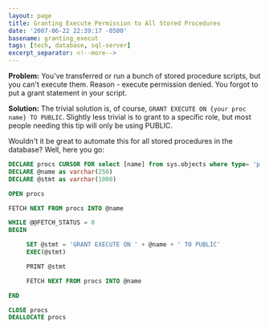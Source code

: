 ```yaml
---
layout: page
title: Granting Execute Permission to All Stored Procedures
date: '2007-06-22 22:39:17 -0500'
basename: granting_execut
tags: [tech, database, sql-server]
excerpt_separator: <!--more-->
---
```


**Problem:** You've transferred or run a bunch of stored procedure scripts, but
you can't execute them. Reason - execute permission denied. You forgot to put a
grant statement in your script.

**Solution:** The trivial solution is, of course, `GRANT EXECUTE ON {your proc
name} TO PUBLIC`. Slightly less trivial is to grant to a specific role, but most
people needing this tip will only be using PUBLIC.

Wouldn't it be great to automate this for all stored procedures in the database?
Well, here you go:

<!--more-->

```sql
DECLARE procs CURSOR FOR select [name] from sys.objects where type= 'p'
DECLARE @name as varchar(250)
DECLARE @stmt as varchar(1000)

OPEN procs

FETCH NEXT FROM procs INTO @name

WHILE @@FETCH_STATUS = 0
BEGIN

     SET @stmt = 'GRANT EXECUTE ON ' + @name + ' TO PUBLIC'
     EXEC(@stmt)

     PRINT @stmt

     FETCH NEXT FROM procs INTO @name

END

CLOSE procs
DEALLOCATE procs
```

